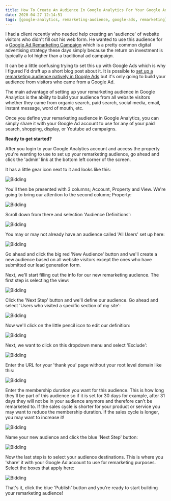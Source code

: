 ```yaml
---
title: How To Create An Audience In Google Analytics For Your Google Ad Remarketing Campaign
date: 2020-04-27 12:14:51
tags: [google-analytics, remarketing-audience, google-ads, remarketing]
---
```


I had a client recently who needed help creating an 'audience' of website visitors who didn't fill out his web form. He wanted to use this audience for a [Google Ad Remarketing Campaign][1] which is a pretty common digital advertising strategy these days simply because the return on investment is typically a lot higher than a traditional ad campaign.

It can be a little confusing trying to set this up with Google Ads which is why I figured I'd draft up a short blog post about it. It is possible to [set up a remarketing audience natively in Google Ads][2] but it's only going to build your audience from visitors who came from a Google Ad.

The main advantage of setting up your remarketing audience in Google Analytics is the ability to build your audience from all website visitors whether they came from organic search, paid search, social media, email, instant message, word of mouth, etc.

Once you define your remarketing audience in Google Analytics, you can simply share it with your Google Ad account to use for any of your paid search, shopping, display, or Youtube ad campaigns.

**Ready to get started?**

After you login to your Google Analytics account and access the property you're wanting to use to set up your remarketing audience, go ahead and click the 'admin' link at the bottom left corner of the screen.

It has a little gear icon next to it and looks like this:


![Bidding](/content/garemarketing-1.jpg)


You'll then be presented with 3 columns; Account, Property and View. We're going to bring our attention to the second column; Property:


![Bidding](/content/garemarketing-2.jpg)


Scroll down from there and selection 'Audience Definitions':


![Bidding](/content/garemarketing-3.jpg)


You may or may not already have an audience called 'All Users' set up here:


![Bidding](/content/garemarketing-4.jpg)


Go ahead and click the big red 'New Audience' button and we'll create a new audience based on all website visitors except the ones who have submitted our lead generation form.

Next, we'll start filling out the info for our new remarketing audience. The first step is selecting the view:


![Bidding](/content/garemarketing-5.jpg)


Click the 'Next Step' button and we'll define our audience. Go ahead and select 'Users who visited a specific section of my site':


![Bidding](/content/garemarketing-6.jpg)


Now we'll click on the little pencil icon to edit our definition:


![Bidding](/content/garemarketing-7.jpg)


Next, we want to click on this dropdown menu and select 'Exclude':


![Bidding](/content/garemarketing-8.jpg)


Enter the URL for your 'thank you' page without your root level domain like this:


![Bidding](/content/garemarketing-9.jpg)


Enter the membership duration you want for this audience. This is how long they'll be part of this audience so if it is set for 30 days for example, after 31 days they will not be in your audience anymore and therefore can't be remarketed to. If the sales cycle is shorter for your product or service you may want to reduce the membership duration. If the sales cycle is longer, you may want to increase it!


![Bidding](/content/garemarketing-10.jpg)


Name your new audience and click the blue 'Next Step' button:


![Bidding](/content/garemarketing-11.jpg)


Now the last step is to select your audience destinations. This is where you 'share' it with your Google Ad account to use for remarketing purposes. Select the boxes that apply here:


![Bidding](/content/garemarketing-12.jpg)


That's it, click the blue 'Publish' button and you're ready to start building your remarketing audience!

[1]: https://support.google.com/google-ads/answer/2453998?hl=en
[2]: https://support.google.com/google-ads/answer/2454064?hl=en